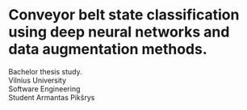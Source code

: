 # Conveyor belt state classification using deep neural networks and data augmentation methods.

Bachelor thesis study.\
Vilnius University \
Software Engineering \
Student Armantas Pikšrys 
